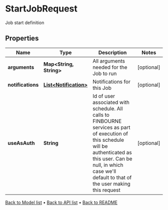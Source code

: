 

# StartJobRequest

Job start definition

## Properties

| Name | Type | Description | Notes |
|------------ | ------------- | ------------- | -------------|
|**arguments** | **Map&lt;String, String&gt;** | All arguments needed for the Job to run |  [optional] |
|**notifications** | [**List&lt;Notification&gt;**](Notification.md) | Notifications for this Job |  [optional] |
|**useAsAuth** | **String** | Id of user associated with schedule. All calls to FINBOURNE services  as part of execution of this schedule will be authenticated as this   user. Can be null, in which case we&#39;ll default to that of the user   making this request |  [optional] |



[Back to Model list](../README.md#documentation-for-models) &#8226; [Back to API list](../README.md#documentation-for-api-endpoints) &#8226; [Back to README](../README.md)


